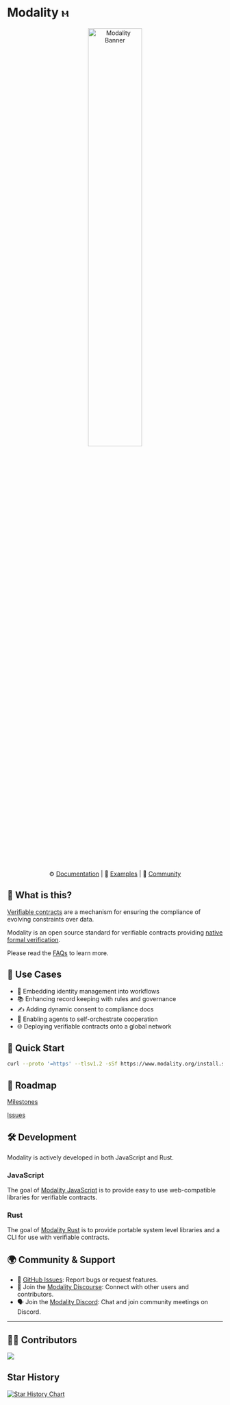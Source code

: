 # Modality ⲙ

<div align="center">
  <img src="https://raw.githubusercontent.com/modality-org/modality-rust/main/docs/static/img/modality_banner.jpg" alt="Modality Banner" width="50%" />
</div>

<div align="center">

⚙️ [Documentation](https://www.modality.org/docs) | 🌟 [Examples](https://github.com/modality-org/modality/examples) | 💬 [Community](https://discuss.modality.org/)

</div>

## 🤔 What is this?

[Verifiable contracts](/docs/faq.md) are a mechanism for ensuring the compliance of evolving constraints over data.

Modality is an open source standard for verifiable contracts providing [native formal verification](/docs/faq.md).

Please read the [FAQs](/docs/faq.md) to learn more.

## 🎯 Use Cases

* 🔐 Embedding identity management into workflows
* 📚 Enhancing record keeping with rules and governance
* ✍️ Adding dynamic consent to compliance docs
* 🤖 Enabling agents to self-orchestrate cooperation
* 🌐 Deploying verifiable contracts onto a global network

## 🚀 Quick Start

```bash
curl --proto '=https' --tlsv1.2 -sSf https://www.modality.org/install.sh | sh
```

## 🏁 Roadmap

[Milestones](https://github.com/modality-org/modality/milestones)

[Issues](https://github.com/modality-org/modality/issues)


## 🛠️ Development

Modality is actively developed in both JavaScript and Rust.

### JavaScript
The goal of [Modality JavaScript](/js) is to provide easy to use web-compatible libraries for verifiable contracts.

### Rust
The goal of [Modality Rust](/rust) is to provide portable system level libraries and a CLI for use with verifiable contracts.


## 🌍 Community & Support

- 📂 [GitHub Issues](https://github.com/modality-org/modality/issues): Report bugs or request features.
- 💬 Join the [Modality Discourse](https://discuss.modality.org/): Connect with other users and contributors.
- 🗣️ Join the [Modality Discord](https://discord.gg/KpYFdrfnkS): Chat and join community meetings on Discord.

---

## 🧑‍💻 Contributors

<a href="https://github.com/modality-org/modality/graphs/contributors"><img src="https://contrib.rocks/image?repo=modality-org/modality" /></a>

## Star History

[![Star History Chart](https://api.star-history.com/svg?repos=modality-org/modality&type=Date)](https://star-history.com/#modality-org/modality&Date)